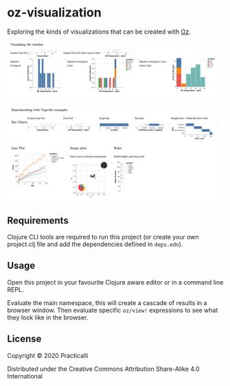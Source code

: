 # oz-visualization

Exploring the kinds of visualizations that can be created with [Oz](https://github.com/metasoarous/oz).

![Oz - Visualizing the weather](resources/public/oz-visualizing-the-weather.png)

![Oz - Experimenting with vega-lite](resources/public/oz-experimenting-with-vega-lite.png)

## Requirements
Clojure CLI tools are required to run this project (or create your own project.clj file and add the dependencies defined in `deps.edn`).

## Usage
Open this project in your favourite Clojure aware editor or in a command line REPL.

Evaluate the main namespace, this will create a cascade of results in a browser window.  Then evaluate specific `oz/view!` expressions to see what they look like in the browser.


## License

Copyright © 2020 Practicalli

Distributed under the Creative Commons Attribution Share-Alike 4.0 International
